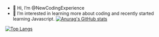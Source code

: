 - 👋 Hi, I’m @NewCodingExperience
- 👀 I’m interested in learning more about coding and recently started learning Javascript.
[![Anurag's GitHub stats](https://github-readme-stats.vercel.app/api?username=NewExperience&show_icons=true)](https://github.com/NewExperience/github-readme-stats&show_icons=true)


[![Top Langs](https://github-readme-stats.vercel.app/api/top-langs/?username=NewExperience&layout=compact)](https://github.com/NewExperience/github-readme-stats&layout=compact)


<!---
NewCodingExperience/NewCodingExperience is a ✨ special ✨ repository because its `README.md` (this file) appears on your GitHub profile.
You can click the Preview link to take a look at your changes.
--->
